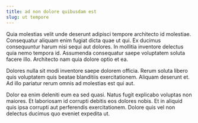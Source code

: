 ```yaml
---
title: ad non dolore quibusdam est
slug: ut tempore
---
```


Quia molestias velit unde deserunt adipisci tempore architecto id molestiae. Consequatur aliquam enim fugiat dicta quae ut qui. Ex ducimus consequuntur harum nisi sequi aut dolores. In mollitia inventore delectus quia nemo tempora id. Assumenda consequatur saepe voluptatem soluta facere illo. Architecto nam quia dolore optio et ea.

Dolores nulla sit modi inventore saepe dolorem officia. Rerum soluta libero quis voluptatem quis beatae blanditiis exercitationem. Aliquam deserunt et. Ad illo pariatur rerum omnis ad molestias est qui aut.

Dolor ea enim deleniti eum ea sed quasi. Natus fugit explicabo voluptas non maiores. Et laboriosam id corrupti debitis eos dolores nobis. Et in aliquid quis ipsa corrupti aut perferendis exercitationem. Dolore quis vel non delectus ducimus quo eveniet expedita ut.
